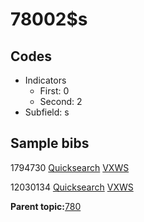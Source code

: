 # 78002$s

## Codes

-   Indicators
    -   First: 0
    -   Second: 2
-   Subfield: s

## Sample bibs

1794730 [Quicksearch](https://search.library.yale.edu/catalog/1794730) [VXWS](http://prodorbis.library.yale.edu:7014/vxws/GetHoldingsService?bibId=1794730)

12030134 [Quicksearch](https://search.library.yale.edu/catalog/12030134) [VXWS](http://prodorbis.library.yale.edu:7014/vxws/GetHoldingsService?bibId=12030134)

**Parent topic:**[780](../../tags/780/780.md)

